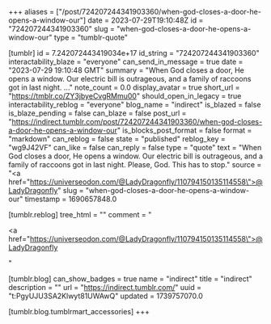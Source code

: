 +++
aliases = ["/post/724207244341903360/when-god-closes-a-door-he-opens-a-window-our"]
date = 2023-07-29T19:10:48Z
id = "724207244341903360"
slug = "when-god-closes-a-door-he-opens-a-window-our"
type = "tumblr-quote"

[tumblr]
id = 7.242072443419034e+17
id_string = "724207244341903360"
interactability_blaze = "everyone"
can_send_in_message = true
date = "2023-07-29 19:10:48 GMT"
summary = "When God closes a door, He opens a window.  Our electric bill is outrageous, and a family of raccoons got in last night. ..."
note_count = 0.0
display_avatar = true
short_url = "https://tmblr.co/ZY3jbyeCvgRMmu00"
should_open_in_legacy = true
interactability_reblog = "everyone"
blog_name = "indirect"
is_blazed = false
is_blaze_pending = false
can_blaze = false
post_url = "https://indirect.tumblr.com/post/724207244341903360/when-god-closes-a-door-he-opens-a-window-our"
is_blocks_post_format = false
format = "markdown"
can_reblog = false
state = "published"
reblog_key = "wg9J42VF"
can_like = false
can_reply = false
type = "quote"
text = "When God closes a door, He opens a window.  Our electric bill is outrageous, and a family of raccoons got in last night.  Please, God.  This has to stop."
source = "<a href=\"https://universeodon.com/@LadyDragonfly/110794150135114558\">@LadyDragonfly</a>"
slug = "when-god-closes-a-door-he-opens-a-window-our"
timestamp = 1690657848.0

[tumblr.reblog]
tree_html = ""
comment = "<p><a href=\"https://universeodon.com/@LadyDragonfly/110794150135114558\">@LadyDragonfly</a></p>"

[tumblr.blog]
can_show_badges = true
name = "indirect"
title = "indirect"
description = ""
url = "https://indirect.tumblr.com/"
uuid = "t:PgyUJU3SA2Klwyt81UWAwQ"
updated = 1739757070.0

[tumblr.blog.tumblrmart_accessories]
+++
